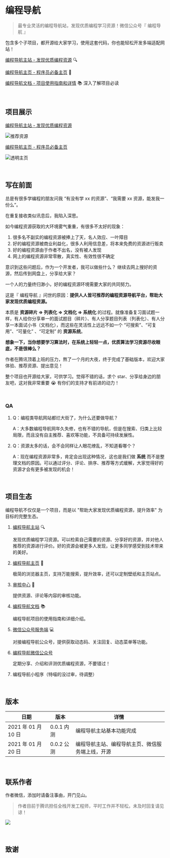 # 编程导航

> 最专业灵活的编程导航站，发现优质编程学习资源！微信公众号『 编程导航 』

包含多个子项目，都开源给大家学习，使用这套代码，你也能轻松开发多端适配网站！

[编程导航主站 - 发现优质编程资源](https://www.code-nav.cn) 🔍

[编程导航主页 - 程序员必备主页](https://home.code-nav.cn) 🏡

[编程导航文档 - 项目使用指南和详情](https://doc.code-nav.cn) 📚 深入了解项目必读

<br/>

## 项目展示

[编程导航主站 - 发现优质编程资源](https://www.code-nav.cn) 

![推荐资源](https://636f-codenav-8grj8px727565176-1256524210.tcb.qcloud.la/assets/code-nav-recommend.png)

[编程导航主页 - 程序员必备主页](https://home.code-nav.cn)

![透明主页](https://636f-codenav-8grj8px727565176-1256524210.tcb.qcloud.la/assets/code-nav-home.png)

<br/>

## 写在前面

总是有很多学编程的朋友问我 “有没有学 xx 的资源”、“我需要 xx 资源，能发我一份么”。

在重复接收类似讯息后，我陷入深思。

如今编程资源获取的大环境雾气重重，有很多不太好的现象：

1. 很多名不副实的编程资源被捧上了天，名人效应、一叶障目
2. 好的编程资源被商业利益化，很多人利用信息差，将本来免费的资源进行贩卖
3. 好的编程资源由于作者不出名，没有被人发现
4. 网上的编程资源非常零散，真实性、有效性很不确定

意识到这些问题后，作为一个开发者，我可以做些什么？ 继续去网上搜好的资源，然后传到网盘上，分享给大家？

一个人的力量终归渺小，好的编程资源环境需要大家的共同努力。

这是『 编程导航 』问世的原因：**提供人人皆可推荐的编程资源导航平台，帮助大家发现优质编程资源。**

本质是 **资源碎片 => 列表化 => 文档化 => 系统化** 的过程。就像准备复习面试题一样，有人给你分享单一的面试题目（碎片）、有人分享题目列表（列表化）、有人分享一本面试小书（文档化），而这些在灵活性上远远不如一个 “可搜索”、“可复用”、“可量化” 、“可定制” 的 **资源系统**。

**想象一下，当你想要学习算法时，在系统上轻轻一点，优质算法学习资源尽收眼底，不是很棒么？**

作者在腾讯顶着上班的压力，熬了一个月的大夜，终于完成了基础版本，欢迎大家体验、推荐资源、提出意见！

整个项目也开源给大家，可供学习。觉得不错的话，求个 star、分享给身边的朋友吧，这对我非常重要 😭 有你们的支持才有前进的动力！

<br/>

### QA

1. Q：编程类导航网站都烂大街了，为什么还要做导航？

   A：大多数编程导航网年久失修，也有不错的导航，但是在搜索、归类上比较局限，而且没有自主推荐、喜欢等功能，不具备可持续发展性。

2. Q：资源太多的话，会不会同样让人眼花缭乱，不知道看哪个？

   A：现在编程资源非常多，肯定会出现这种情况，这也是我们做 **系统** 而不是整理文档的原因。可以通过评分、评论、排序、推荐等方式缓解，大家觉得好的资源才会有更多被发现的机会！

<br/>

## 项目生态

编程导航不仅仅是一个项目，而是以 "帮助大家发现优质编程资源，提升效率" 为目标的完整生态。

1. [编程导航主站](https://www.code-nav.cn) 🔍

   发现优质编程学习资源。可以检索自己需要的资源、分享好的资源，并对他人推荐的资源进行评价。好的资源会被更多人发现，让更多同学感受到技术带来的美好。

2. [编程导航主页](https://home.code-nav.cn) 🏡

   极简的浏览器主页，支持万能搜索，提升效率，还可以定制壁纸和主页站点。

3. [审核中心](https://doc.code-nav.cn/project/code-nav-review) 👮

   提供资源、评论等内容的审核功能。

4. [编程导航文档](https://doc.code-nav.cn) 📚

   编程导航项目的使用指南和详细介绍。

5. [微信公众号服务端](https://doc.code-nav.cn/project/code-nav-mp-server) 💻

   对接编程导航公众号，提供获取动态码、关注回复、动态菜单等功能。

6. [编程导航微信公众号](https://doc.code-nav.cn/author)

   定期分享、介绍和评测优质编程资源，不要错过！

7. 编程导航小程序（特喵的没过审，待调整）

<br/>

## 版本

| 日期                | 版本       | 详情                                             |
| ------------------- | ---------- | ------------------------------------------------ |
| 2021 年 01 月 10 日 | 0.0.1 内测 | 编程导航主站基本功能完成                         |
| 2021 年 01 月 20 日 | 0.0.2 公测 | 编程导航主站、编程导航主页、微信服务端上线，开源 |

<br/>

## 联系作者

作者微信，添加时请备注事由，开门见山。

> 作者目前于腾讯担任全栈开发工程师，平时工作并不轻松，未及时回复请见谅！

![](https://gitee.com/yupi/picture/raw/master/%E7%BC%96%E7%A8%8B%E5%AF%BC%E8%88%AA%E5%BE%AE%E4%BF%A1.jpeg)

<br/>

## 致谢



